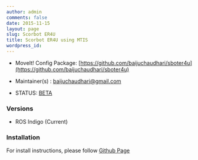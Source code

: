 ```yaml
---
author: admin
comments: false
date: 2015-11-15
layout: page
slug: Scorbot ER4U
title: Scorbot ER4U using MTIS
wordpress_id:
---
```




	
  * MoveIt! Config Package: [https://github.com/baijuchaudhari/sboter4u](https://github.com/baijuchaudhari/sboter4u)

	
  * Maintainer(s) : baijuchaudhari@gmail.com

	
  * STATUS: [BETA](/about/moveit-status/#legend)




### Versions





	
  * ROS Indigo (Current)




### Installation


For install instructions, please follow [Github Page](https://github.com/baijuchaudhari/sboter4u)
